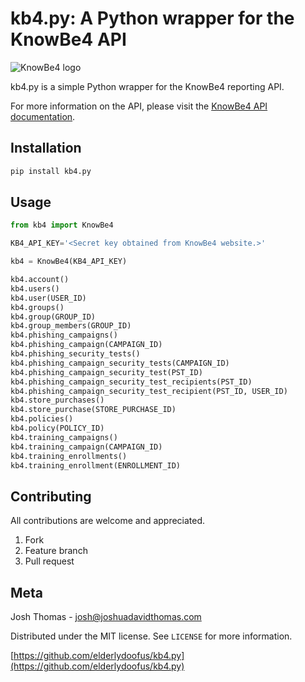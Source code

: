 # kb4.py: A Python wrapper for the KnowBe4 API

![KnowBe4 logo](knowbe4.jpg)

kb4.py is a simple Python wrapper for the KnowBe4 reporting API.

For more information on the API, please visit the [KnowBe4 API documentation](https://developer.knowbe4.com/).

## Installation

```bash
pip install kb4.py
```

## Usage

```python
from kb4 import KnowBe4

KB4_API_KEY='<Secret key obtained from KnowBe4 website.>'

kb4 = KnowBe4(KB4_API_KEY)

kb4.account()
kb4.users()
kb4.user(USER_ID)
kb4.groups()
kb4.group(GROUP_ID)
kb4.group_members(GROUP_ID)
kb4.phishing_campaigns()
kb4.phishing_campaign(CAMPAIGN_ID)
kb4.phishing_security_tests()
kb4.phishing_campaign_security_tests(CAMPAIGN_ID)
kb4.phishing_campaign_security_test(PST_ID)
kb4.phishing_campaign_security_test_recipients(PST_ID)
kb4.phishing_campaign_security_test_recipient(PST_ID, USER_ID)
kb4.store_purchases()
kb4.store_purchase(STORE_PURCHASE_ID)
kb4.policies()
kb4.policy(POLICY_ID)
kb4.training_campaigns()
kb4.training_campaign(CAMPAIGN_ID)
kb4.training_enrollments()
kb4.training_enrollment(ENROLLMENT_ID)
```

## Contributing

All contributions are welcome and appreciated.

1. Fork
2. Feature branch
3. Pull request

## Meta

Josh Thomas - josh@joshuadavidthomas.com

Distributed under the MIT license. See `LICENSE` for more information.

[https://github.com/elderlydoofus/kb4.py](https://github.com/elderlydoofus/kb4.py)
